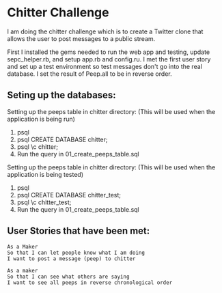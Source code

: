 Chitter Challenge
=================

I am doing the chitter challenge which is to create a Twitter clone that allows the user to post messages to a public stream.

First I installed the gems needed to run the web app and testing, update sepc_helper.rb, and setup app.rb and config.ru.
I met the first user story and set up a test environment so test messages don't go into the real database.
I set the result of Peep.all to be in reverse order.

Seting up the databases:
----------
Setting up the peeps table in chitter directory:
(This will be used when the application is being run)
1. psql
2. psql CREATE DATABASE chitter;
3. psql \c chitter;
4. Run the query in 01_create_peeps_table.sql

Setting up the peeps table in chitter directory:
(This will be used when the application is being tested)
1. psql
2. psql CREATE DATABASE chitter_test;
3. psql \c chitter_test;
4. Run the query in 01_create_peeps_table.sql

User Stories that have been met:
-------

```
As a Maker
So that I can let people know what I am doing  
I want to post a message (peep) to chitter

As a maker
So that I can see what others are saying  
I want to see all peeps in reverse chronological order



```

